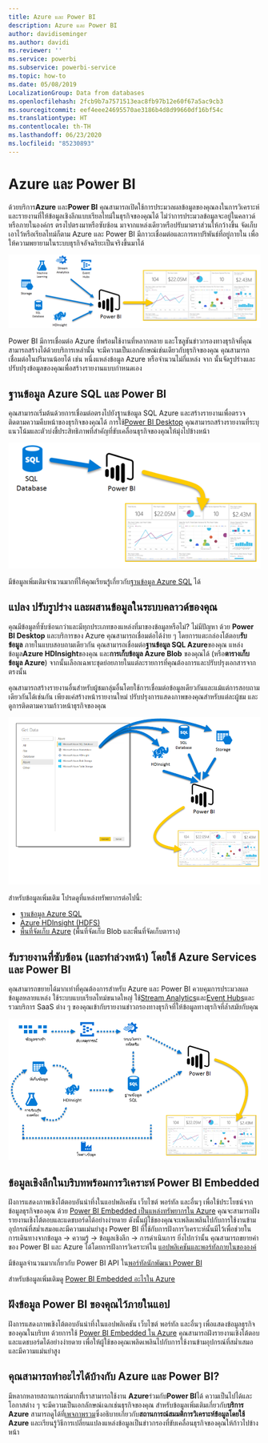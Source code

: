 ```yaml
---
title: Azure และ Power BI
description: Azure และ Power BI
author: davidiseminger
ms.author: davidi
ms.reviewer: ''
ms.service: powerbi
ms.subservice: powerbi-service
ms.topic: how-to
ms.date: 05/08/2019
LocalizationGroup: Data from databases
ms.openlocfilehash: 2fcb9b7a7571513eac8fb97b12e60f67a5ac9cb3
ms.sourcegitcommit: eef4eee24695570ae3186b4d8d99660df16bf54c
ms.translationtype: HT
ms.contentlocale: th-TH
ms.lasthandoff: 06/23/2020
ms.locfileid: "85230893"
---
```

# <a name="azure-and-power-bi"></a>Azure และ Power BI

ด้วยบริการ**Azure** และ**Power BI** คุณสามารถเปิดใช้การประมวลผลข้อมูลของคุณลงในการวิเคราะห์และรายงานที่ให้ข้อมูลเชิงลึกแบบเรียลไทม์ในธุรกิจของคุณได้ ไม่ว่าการประมวลข้อมูลจะอยู่ในคลาวด์หรือภายในองค์กร ตรงไปตรงมาหรือซับซ้อน มาจากแหล่งเดียวหรือปรับมาตราส่วนให้กว้างขึ้น จัดเก็บเอาไว้หรือเรียลไทม์ก็ตาม Azure และ Power BI มีภาวะเชื่อมต่อและการหาปริพันธ์ที่อยู่ภายใน เพื่อให้ความพยายามในระบบธุรกิจอัจฉริยะเป็นจริงขึ้นมาได้

![Azure](media/service-azure-and-power-bi/azure_1.png)

Power BI มีการเชื่อมต่อ Azure ที่พร้อมใช้งานที่หลากหลาย และโซลูชันข่าวกรองทางธุรกิจที่คุณสามารถสร้างได้ด้วยบริการเหล่านั้น จะมีความเป็นเอกลักษณ์เช่นเดียวกับธุรกิจของคุณ คุณสามารถเชื่อมต่อในปริมานน้อยได้ เช่น หนึ่งแหล่งข้อมูล Azure หรือจำนวนไม่กี่แหล่ง จาก นั้นจัดรูปร่างและปรับปรุงข้อมูลของคุณเพื่อสร้างรายงานแบบกำหนดเอง

## <a name="azure-sql-database-and-power-bi"></a>ฐานข้อมูล Azure SQL และ Power BI

คุณสามารถเริ่มต้นด้วยการเชื่อมต่อตรงไปยังฐานข้อมูล SQL Azure และสร้างรายงานเพื่อตรวจติดตามความคืบหน้าของธุรกิจของคุณได้ การใช้[Power BI Desktop](../fundamentals/desktop-getting-started.md) คุณสามารถสร้างรายงานที่ระบุแนวโน้มและตัวบ่งชี้ประสิทธิภาพที่สำคัญที่ขับเคลื่อนธุรกิจของคุณให้มุ่งไปข้างหน้า

![SQL ไปยัง PBI](media/service-azure-and-power-bi/azure_2_sqltopbi.png)

มีข้อมูลเพิ่มเติมจำนวนมากที่ให้คุณเรียนรู้เกี่ยวกับ[ฐานข้อมูล Azure SQL](https://azure.microsoft.com/services/sql-database/) ได้

## <a name="transform-shape-and-merge-your-cloud-data"></a>แปลง ปรับรูปร่าง และผสานข้อมูลในระบบคลาวด์ของคุณ

คุณมีข้อมูลที่ซับซ้อนกว่าและมีทุกประเภทของแหล่งที่มาของข้อมูลหรือไม่? ไม่มีปัญหา ด้วย **Power BI Desktop** และบริการของ Azure คุณสามารถเชื่อมต่อได้ง่าย ๆ โดยการแตะกล่องโต้ตอบ**รับข้อมูล** ภายในแบบสอบถามเดียวกัน คุณสามารถเชื่อมต่อ**ฐานข้อมูล SQL Azure**ของคุณ แหล่งข้อมูล**Azure HDInsight**ของคุณ และ**การเก็บข้อมูล Azure Blob** ของคุณได้ (หรือ**ตารางเก็บข้อมูล Azure**) จากนั้นเลือกเฉพาะชุดย่อยภายในแต่ละรายการที่คุณต้องการและปรับปรุงเอกสารจากตรงนั้น

คุณสามารถสร้างรายงานอื่นสำหรับผู้ชมกลุ่มอื่นโดยใช้การเชื่อมต่อข้อมูลเดียวกันและแม้แต่การสอบถามเดียวกันได้เช่นกัน เพียงแค่สร้างหน้ารายงานใหม่ ปรับปรุงการแสดงภาพของคุณสำหรับแต่ละผู้ชม และดูการติดตามความก้าวหน้าธุรกิจของคุณ

![Multiple ไปยัง PBI](media/service-azure-and-power-bi/azure_3_multipletopbi.png)

สำหรับข้อมูลเพิ่มเติม โปรดดูที่แหล่งทรัพยากรต่อไปนี้:

* [ฐานข้อมูล Azure SQL](https://azure.microsoft.com/services/sql-database/)
* [Azure HDInsight (HDFS)](https://azure.microsoft.com/services/hdinsight/)
* [พื้นที่จัดเก็บ Azure](https://azure.microsoft.com/services/storage/) (พื้นที่จัดเก็บ Blob และพื้นที่จัดเก็บตาราง)

## <a name="get-complex-and-ahead-using-azure-services-and-power-bi"></a>รับรายงานที่ซับซ้อน (และทำล่วงหน้า) โดยใช้ Azure Services และ Power BI

คุณสามารถขยายได้มากเท่าที่คุณต้องการสำหรับ Azure และ Power BI ควบคุมการประมวลผลข้อมูลหลายแหล่ง ใช้ระบบแบบเรียลไทม์ขนาดใหญ่ ใช้[Stream Analytics](https://azure.microsoft.com/services/stream-analytics/)และ[Event Hubs](https://azure.microsoft.com/services/event-hubs/)และรวมบริการ SaaS ต่าง ๆ ของคุณเข้ากับรายงานข่าวกรองทางธุรกิจที่ให้ข้อมูลทางธุรกิจที่ล้ำสมัยกับคุณ

![Azure เชิงซ้อน](media/service-azure-and-power-bi/azure_4_complex.png)

## <a name="context-insights-with-power-bi-embedded-analytics"></a>ข้อมูลเชิงลึกในบริบทพร้อมการวิเคราะห์ Power BI Embedded

ฝังการแสดงภาพเชิงโต้ตอบอันน่าทึ่งในแอปพลิเคชัน เว็บไซต์ พอร์ทัล และอื่นๆ เพื่อใช้ประโยชน์จากข้อมูลธุรกิจของคุณ ด้วย [Power BI Embedded เป็นแหล่งทรัพยากรใน Azure](https://azure.microsoft.com/services/power-bi-embedded/) คุณจะสามารถฝังรายงานเชิงโต้ตอบและแดชบอร์ดได้อย่างง่ายดาย ดังนั้นผู้ใช้ของคุณจะเพลิดเพลินไปกับการใช้งานข้ามอุปกรณ์ที่สม่ำเสมอและมีความแม่นยำสูง  Power BI ที่ใช้กับการฝังการวิเคราะห์นั้นมีไว้เพื่อช่วยในการเดินทางจากข้อมูล -> ความรู้ -> ข้อมูลเชิงลึก -> การดำเนินการ  ยิ่งไปกว่านั้น คุณสามารถขยายค่าของ Power BI และ Azure ได้โดยการฝังการวิเคราะห์ใน [แอปพลิเคชันและพอร์ทัลภายในขององค์](https://powerbi.microsoft.com/developers/embedded-analytics/organization/)

มีข้อมูลจำนวนมากเกี่ยวกับ Power BI API ใน[พอร์ทัลนักพัฒนา Power BI](https://dev.powerbi.com)

สำหรับข้อมูลเพิ่มเติมดู [Power BI Embedded อะไรใน Azure](../developer/embedded/azure-pbie-what-is-power-bi-embedded.md)

## <a name="embed-your-power-bi-data-within-your-app"></a>ฝังข้อมูล Power BI ของคุณไว้ภายในแอป

ฝังการแสดงภาพเชิงโต้ตอบอันน่าทึ่งในแอปพลิเคชัน เว็บไซต์ พอร์ทัล และอื่นๆ เพื่อแสดงข้อมูลธุรกิจของคุณในบริบท ด้วยการใช้ [Power BI Embedded ใน Azure](https://azure.microsoft.com/services/power-bi-embedded/) คุณสามารถฝังรายงานเชิงโต้ตอบและแดชบอร์ดได้อย่างง่ายดาย เพื่อให้ผู้ใช้ของคุณเพลิดเพลินไปกับการใช้งานข้ามอุปกรณ์ที่สม่ำเสมอและมีความแม่นยำสูง

## <a name="what-could-you-do-with-azure-and-power-bi"></a>คุณสามารถทำอะไรได้บ้างกับ Azure และ Power BI?

มีหลากหลายสถานการณ์มากทีี่เราสามารถใช้งาน **Azure**ร่วมกับ**Power BI**ได้ ความเป็นไปได้และโอกาสต่าง ๆ จะมีความเป็นเอกลักษณ์เฉกเช่นธุรกิจของคุณ สำหรับข้อมูลเพิ่มเติมเกี่ยวกับ**บริการ Azure** สามารถดูได้ที่[เพจภาพรวม](https://docs.microsoft.com/azure/machine-learning/team-data-science-process/plan-your-environment)ซึ่งอธิบายเกี่ยวกับ**สถานการณ์สมมติการวิเคราะห์ข้อมูลโดยใช้ Azure** และเรียนรู้วิธีการเปลี่ยนแปลงแหล่งข้อมูลเป็นข่าวกรองที่ขับเคลื่อนธุรกิจของคุณให้ก้าวไปข้างหน้า

